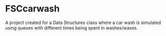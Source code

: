 # FSCcarwash
A project created for a Data Structures class where a car wash is simulated using queues with different times being spent in washes/waxes.
